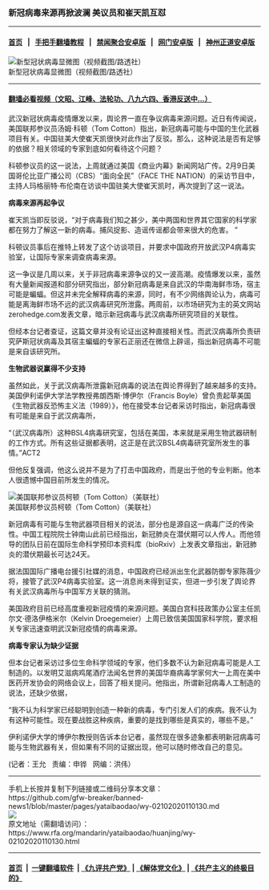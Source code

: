 ### 新冠病毒来源再掀波澜    美议员和崔天凯互怼
------------------------

#### [首页](https://github.com/gfw-breaker/banned-news1/blob/master/README.md) &nbsp;&nbsp;|&nbsp;&nbsp; [手把手翻墙教程](https://github.com/gfw-breaker/guides/wiki) &nbsp;&nbsp;|&nbsp;&nbsp; [禁闻聚合安卓版](https://github.com/gfw-breaker/bn-android) &nbsp;&nbsp;|&nbsp;&nbsp; [网门安卓版](https://github.com/oGate2/oGate) &nbsp;&nbsp;|&nbsp;&nbsp; [神州正道安卓版](https://github.com/SzzdOgate/update) 



<div id="headerimg">
 <img alt="新型冠状病毒显微图（视频截图/路透社）" src="https://www.rfa.org/mandarin/yataibaodao/huanjing/wy-02102020110130.html/0210d.jpg/image" title="新型冠状病毒显微图（视频截图/路透社）"/>
 <div id="headerimgcontents">
  <div id="headerimgcaption">
   <span>
    新型冠状病毒显微图（视频截图/路透社）
   </span>
   <!-- zoomattribute -->
  </div>
  <!-- headerimgcaption -->
 </div>
 <!-- headerimagecontents -->
</div>

<hr/>


#### [翻墙必看视频（文昭、江峰、法轮功、八九六四、香港反送中...）](https://github.com/gfw-breaker/banned-news1/blob/master/pages/link3.md)

<div id="storytext">
 <div>
  <div class="slot_header">
  </div>
 </div>
 <p>
  武汉新冠状病毒疫情爆发以来，舆论界一直在争议病毒来源问题。近日有传闻说，美国联邦参议员汤姆·科顿（Tom Cotton）指出，新冠病毒可能与中国的生化武器项目有关。中国驻美大使崔天凯很快对此作出了反驳。那么，这种说法是否有足够的依据？相关领域的专家到底如何看待这个问题？
 </p>
 <p>
  科顿参议员的这一说法，上周就通过美国《商业内幕》新闻网站广传。2月9日美国哥伦比亚广播公司（CBS）“面向全民”（FACE THE NATION）的采访节目中，主持人玛格丽特·布伦南在访谈中国驻美大使崔天凯时，再次提到了这一说法。
 </p>
 <p>
 </p>
 <p>
 </p>
 <p>
  <b>
   病毒来源再起争议
  </b>
 </p>
 <p>
  崔天凯当即反驳说，“对于病毒我们知之甚少，美中两国和世界其它国家的科学家都在努力了解这一新的病毒。捕风捉影、造谣传谣都会带来很大的危害。 ”
 </p>
 <p>
  科顿议员事后在推特上转发了这个访谈项目，并要求中国政府开放武汉P4病毒实验室，让国际专家来调查病毒来源。
 </p>
 <p>
  这一争议是几周以来，关于非冠病毒来源争议的又一波高潮。疫情爆发以来，虽然有大量新闻报道和部分研究指出，部分新冠病毒是来自武汉的华南海鲜市场，宿主可能是蝙蝠。但这并未完全解释病毒的来源，同时，有不少网络舆论认为，病毒可能是离海鲜市场不远的武汉病毒研究所泄露。两周前，以市场研究为主的英文网站zerohedge.com发表文章，暗示新冠病毒与武汉病毒所研究项目的关联性。
 </p>
 <p>
  但经本台记者查证，这篇文章并没有论证出这种直接相关性。而武汉病毒所负责研究萨斯冠状病毒及其宿主蝙蝠的专家石正丽还在微信上辟谣，指出新冠病毒不可能是来自该研究所。
 </p>
 <p>
  <b>
   生物武器说赢得不少支持
  </b>
 </p>
 <p>
  虽然如此，关于武汉病毒所泄露新冠病毒的说法在舆论界得到了越来越多的支持。美国伊利诺伊大学法学教授弗朗西斯·博伊尔（Francis Boyle）曾负责起草美国《生物武器反恐怖主义法（1989）》，他在接受本台记者采访时指出，新冠病毒很有可能是来自于武汉病毒所，
 </p>
 <p>
  “（武汉病毒所）这种BSL4病毒研究室，包括在美国，本来就是采用生物武器研制的工作方式。所有这些证据都表明，这正是在武汉BSL4病毒研究室所发生的事情。”ACT2
 </p>
 <p>
  但他反复强调，他这么说并不是为了打击中国政府，而是出于他的专业判断。他本人很遗憾中国目前所发生的情况。
 </p>
 <p>
  <div class="image-inline captioned" style="width:680px;">
   <div style="width:680px;">
    <img alt="美国联邦参议员柯顿（Tom Cotton）（美联社）" src="https://www.rfa.org/mandarin/yataibaodao/huanjing/wy-02102020110130.html/0129x.jpg" title="美国联邦参议员柯顿（Tom Cotton）（美联社）"/>
   </div>
   <div class="image-caption">
    <span style="width:680px;">
     美国联邦参议员柯顿（Tom Cotton）（美联社）
    </span>
    <span class="copyright">
    </span>
   </div>
  </div>
 </p>
 <p>
  新冠病毒有可能与生物武器项目相关的说法，部分也是源自这一病毒广泛的传染性。中国工程院院士钟南山此前已经指出，新冠肺炎在潜伏期可以人传人。而他领导的团队日前在国际生命科学预印本资料库（bioRxiv）上发表文章指出，新冠肺炎的潜伏期最长可达24天。
 </p>
 <p>
  据法国国际广播电台援引社媒的消息，中国政府已经派出生化武器防御专家陈薇少将，接管了武汉P4病毒实验室。这一消息尚未得到证实，但进一步引发了舆论界有关武汉病毒所与中国军方关联的猜测。
 </p>
 <p>
  美国政府目前已经高度重视新冠疫情的来源问题。美国白宫科技政策办公室主任凯尔文·德洛伊格米尔（Kelvin Droegemeier）上周已致信美国国家科学院，要求相关专家迅速查明武汉新冠疫情的病毒来源。
 </p>
 <p>
  <b>
   病毒专家认为缺少证据
  </b>
 </p>
 <p>
  但本台记者采访过多位生命科学领域的专家，他们多数不认为新冠病毒可能是人工制造的。以发明艾滋病鸡尾酒疗法闻名世界的美国华裔病毒学家何大一上周在美中医药开发协会的网络会议上，回答了相关提问。他指出，所谓新冠病毒人工制造的说法，还缺少依据，
 </p>
 <p>
  “我不认为科学家已经聪明到创造一种新的病毒，专门引发人们的疾病。我不认为有这种可能性。现在要战胜这种疾病，重要的是找到哪些是真实的，哪些不是。”
 </p>
 <p>
  伊利诺伊大学的博伊尔教授则告诉本台记者，虽然现在很多迹象都表明新冠病毒可能与生物武器有关，但如果有不同的证据出现，他可以随时修改自己的意见。
 </p>
 <p>
 </p>
 <p>
  (记者：王允   责编：申铧   网编：洪伟）
 </p>
</div>

<hr/>
手机上长按并复制下列链接或二维码分享本文章：<br/>
https://github.com/gfw-breaker/banned-news1/blob/master/pages/yataibaodao/wy-02102020110130.md <br/>
<a href='https://github.com/gfw-breaker/banned-news1/blob/master/pages/yataibaodao/wy-02102020110130.md'><img src='https://github.com/gfw-breaker/banned-news1/blob/master/pages/yataibaodao/wy-02102020110130.md.png'/></a> <br/>
原文地址（需翻墙访问）：https://www.rfa.org/mandarin/yataibaodao/huanjing/wy-02102020110130.html


------------------------
#### [首页](https://github.com/gfw-breaker/banned-news1/blob/master/README.md) &nbsp;|&nbsp; [一键翻墙软件](https://github.com/gfw-breaker/nogfw/blob/master/README.md) &nbsp;| [《九评共产党》](https://github.com/gfw-breaker/9ping.md/blob/master/README.md#九评之一评共产党是什么) | [《解体党文化》](https://github.com/gfw-breaker/jtdwh.md/blob/master/README.md) | [《共产主义的终极目的》](https://github.com/gfw-breaker/gczydzjmd.md/blob/master/README.md)


<img src='http://gfw-breaker.win/banned-news/pages/yataibaodao/wy-02102020110130.md' width='0px' height='0px'/>